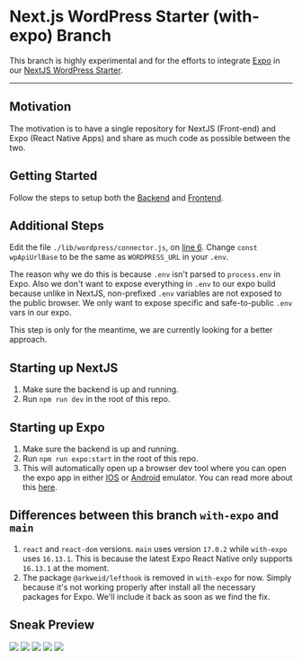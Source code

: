 # Next.js WordPress Starter (with-expo) Branch

This branch is highly experimental and for the efforts to integrate [Expo](https://expo.io/) in our [NextJS WordPress Starter](https://github.com/WebDevStudios/nextjs-wordpress-starter/).

---

## Motivation

The motivation is to have a single repository for NextJS (Front-end) and Expo (React Native Apps) and share as much code as possible between the two.

## Getting Started

Follow the steps to setup both the [Backend](https://github.com/WebDevStudios/nextjs-wordpress-starter/wiki/Backend-Setup) and [Frontend](https://github.com/WebDevStudios/nextjs-wordpress-starter/wiki/Frontend-Setup).

## Additional Steps

Edit the file `./lib/wordpress/connector.js`, on [line 6](https://github.com/WebDevStudios/nextjs-wordpress-starter/blob/634032c5376ba09d6021f002f7153e78695f36f4/lib/wordpress/connector.js#L6). Change `const wpApiUrlBase` to be the same as `WORDPRESS_URL` in your `.env`.

The reason why we do this is because `.env` isn't parsed to `process.env` in Expo. Also we don't want to expose everything in `.env` to our expo build because unlike in NextJS, non-prefixed `.env` variables are not exposed to the public browser. We only want to expose specific and safe-to-public `.env` vars in our expo.

This step is only for the meantime, we are currently looking for a better approach.

## Starting up NextJS

1. Make sure the backend is up and running.
2. Run `npm run dev` in the root of this repo.

## Starting up Expo

1. Make sure the backend is up and running.
2. Run `npm run expo:start` in the root of this repo.
3. This will automatically open up a browser dev tool where you can open the expo app in either [IOS](https://docs.expo.io/workflow/ios-simulator/) or [Android](https://docs.expo.io/workflow/android-studio-emulator/) emulator. You can read more about this [here](https://docs.expo.io/get-started/create-a-new-app/).

## Differences between this branch `with-expo` and `main`

1. `react` and `react-dom` versions. `main` uses version `17.0.2` while `with-expo` uses `16.13.1`. This is because the latest Expo React Native only supports `16.13.1` at the moment.
1. The package `@arkweid/lefthook` is removed in `with-expo` for now. Simply because it's not working properly after install all the necessary packages for Expo. We'll include it back as soon as we find the fix.

## Sneak Preview

<img src="https://user-images.githubusercontent.com/5747475/116743630-c926a200-aa2b-11eb-91e7-4d8349379bdd.png" />

<img src="https://user-images.githubusercontent.com/5747475/116743686-dcd20880-aa2b-11eb-90f4-3b9292c69795.png" />

<img src="https://user-images.githubusercontent.com/5747475/116743697-dfccf900-aa2b-11eb-820e-941bf1eabd30.png" />

<img src="https://user-images.githubusercontent.com/5747475/116743701-e22f5300-aa2b-11eb-8b72-13f85f9ef982.png" />

<img src="https://user-images.githubusercontent.com/5747475/116743708-e491ad00-aa2b-11eb-94de-ea2190d13473.png" />

